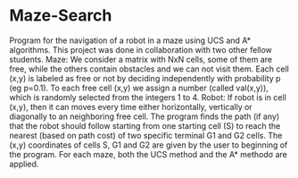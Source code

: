 # Maze-Search
Program for the navigation of a robot in a maze using UCS and A* algorithms.
This project was done in collaboration with two other fellow students.
Maze: We consider a matrix with NxN cells, some of them are free, while the
others contain obstacles and we can not visit them. Each cell (x,y) is labeled as
free or not by deciding independently with probability p (eg p=0.1).
To each free cell (x,y) we assign a number (called val(x,y)),
which is randomly selected from the integers 1 to 4.
Robot: If robot is in cell (x,y), then it can moves every time 
either horizontally, vertically or diagonally to an neighboring free cell. 
Τhe program finds the path (if any) that the robot should follow starting from one
starting cell (S) to reach the nearest (based on path cost) of two specific
terminal G1 and G2 cells. The (x,y) coordinates of cells S, G1 and G2 are given by the user to
beginning of the program. For each maze, both the UCS method and the A* methodσ are applied.